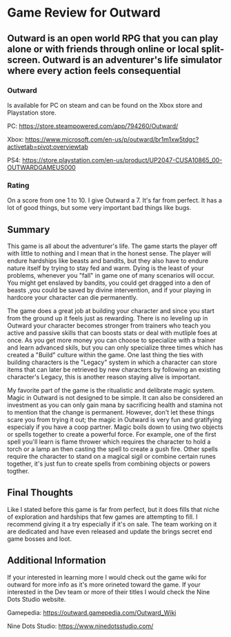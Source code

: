 # Game Review for Outward

## Outward is an open world RPG that you can play alone or with friends through online or local split-screen. Outward is an adventurer's life simulator where every action feels consequential

### Outward 
Is available for PC on steam and can be found on the Xbox store and Playstation store.

PC: https://store.steampowered.com/app/794260/Outward/

Xbox: https://www.microsoft.com/en-us/p/outward/br1m1xw5tdgc?activetab=pivot:overviewtab

PS4: https://store.playstation.com/en-us/product/UP2047-CUSA10865_00-OUTWARDGAMEUS000

### Rating
On a score from one 1 to 10. I give Outward a 7. It's far from perfect. It has a lot of good things, but some very important bad things like bugs.

## Summary
This game is all about the adventurer's life. The game starts the player off with little to nothing and I mean that in the honest sense.
The player will endure hardships like beasts and bandits, but they also have to endure nature itself by trying to stay fed and warm. Dying is the
least of your problems, whenever you "fall" in game one of many scenarios will occur. You might get enslaved by bandits, you could get dragged into a den of beasts
,you could be saved by divine intervention, and if your playing in hardcore your character can die permanently.

The game does a great job at building your character and since you start from the ground up it feels just as rewarding. There is no leveling
 up in Outward your character becomes stronger from trainers who teach you active and passive skills that can boosts stats or deal with mutliple 
 foes at once. As you get more money you can choose to specialize with a trainer and learn advanced skils, but you can only specialize three times
 which has created a "Build" culture within the game. One last thing the ties with building characters is the "Legacy" system in which a character 
 can store items that can later be retrieved by new characters by following an existing character's Legacy, this is another reason staying alive is important.
 
 My favorite part of the game is the ritualistic and delibrate magic system. Magic in Outward is not designed to be simple. It can also be 
 considered an investment as you can only gain mana by sacrificing health and stamina not to mention that the change is permanent. However, 
 don't let these things scare you from trying it out; the magic in Outward is very fun and gratifying especialy if you have a coop partner. 
 Magic boils down to using two objects or spells together to create a powerful force. For example, one of the first spell you'll learn is flame thrower
  which requires the character to hold a torch or a lamp an then casting the spell to create a gush fire. Other spells require the character to
  stand on a magical sigil or combine certain runes together, it's just fun to create spells from combining objects or powers togther.

## Final Thoughts
Like I stated before this game is far from perfect, but it does fills that niche of exploration and hardships that few games are attempting to 
fill. I recommend giving it a try especially if it's on sale. The team working on it are dedicated and have even released and update the brings 
secret end game bosses and loot.

## Additional Information
If your interested in learning more I would check out the game wiki for outward for more info as it's more orineted toward the game.
If your interested in the Dev team or more of their titles I would check the Nine Dots Studio website.

Gamepedia: https://outward.gamepedia.com/Outward_Wiki

Nine Dots Studio: https://www.ninedotsstudio.com/
